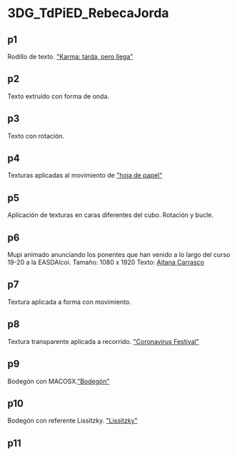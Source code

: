 # 3DG_TdPiED_RebecaJorda
## p1
Rodillo de texto. ["Karma: tarda, pero llega"]()
## p2
Texto extruido con forma de onda.
## p3
Texto con rotación.
## p4
Texturas aplicadas al movimiento de ["hoja de papel"](hoja_de_papel.jpg)
## p5
Aplicación de texturas en caras diferentes del cubo. Rotación y bucle.
## p6
Mupi animado anunciando los ponentes que han venido a lo largo del curso 19-20 a la EASDAlcoi. Tamaño: 1080 x 1920 Texto: [Aitana Carrasco](aitanacarrasco.md)
## p7
Textura aplicada a forma con movimiento.
## p8
Textura transparente aplicada a recorrido. ["Coronavirus Festival"](p8.jpg)
## p9
Bodegón con MACOSX.["Bodegón"](p9.jpg)
## p10
Bodegón con referente Lissitzky. ["Lissitzky"](p10.jpg)
## p11
